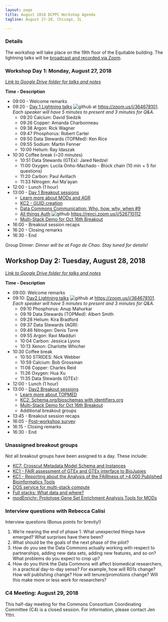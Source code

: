 ```yaml
---
layout: page
title: August 2018 DCPPC Workshop Agenda
tagline: August 27-28, Chicago, IL

---
```


### Details

The workshop will take place on the 19th floor of the Equitable building. The lightning talks will be [broadcast and recorded via Zoom](https://zoom.us/j/364678101). 

### Workshop Day 1: Monday, August 27, 2018 

*[Link to Google Drive folder for talks and notes](http://bit.ly/AugustGoogleDrive)*

**Time - Description**
- 09:00 - Welcome remarks
- 09:20 - [Day 1 Lightning talks](https://github.com/dcppc/2018-august-workshop/issues/1) 
![github](https://img.shields.io/badge/Connect%20-via%20Zoom-blue.svg)   at <https://zoom.us/j/364678101>. _Each speaker will have 5 minutes to present and 3 minutes for Q&A._
	- 09:20 Calcium: David Siedzik 
	- 09:26 Copper: Amanda Charbonneau
	- 09:38 Argon: Rick Wagner
	- 09:47 Phosphorus: Robert Carter
	- 09:50 Data Stewards (TOPMed): Ken Rice 
	- 09:55 Sodium: Martin Fenner
	- 10:00 Helium: Ray Idaszak
- 10:30 Coffee break (~20 minutes)	
	- 10:51 Data Stewards (GTEx): Jared Nedzel
    - 11:00 Oxygen: Lucila Onho-Machado - Block chain (10 min + 5 for questions)
	- 11:20 Carbon: Paul Avillach
	- 11:33 Nitrogen: Avi Ma'ayan
- 12:00 - Lunch (1 hour)         
- 13:00 - [Day 1 Breakout sessions](https://github.com/dcppc/2018-august-workshop/issues?utf8=✓&q=is%3Aopen+label%3A%22Day+1%22+%26+%22breakout+session%22)
	- [Learn more about MODs and AGR](https://github.com/dcppc/2018-august-workshop/issues/4)
	- [KC2 - GUID creation](https://github.com/dcppc/2018-august-workshop/issues/12)
	- [Data Commons Communication: Who, how, why, when #9
](https://github.com/dcppc/2018-august-workshop/issues/9)
	- [All things Auth](https://github.com/dcppc/2018-august-workshop/issues/8) ![github](https://img.shields.io/badge/Connect%20-via%20Zoom-blue.svg)  <https://renci.zoom.us/j/526710112> 
	- [Multi-Stack Demo for Oct 16th Breakout](https://github.com/dcppc/2018-august-workshop/issues/18)
- 16:00 - Breakout session recaps
- 16:20 - Closing remarks
- 16:30 - End

Group Dinner: _Dinner will be at Fogo de Chao. Stay tuned for details!_ 

## Workshop Day 2: Tuesday, August 28, 2018 

*[Link to Google Drive folder for talks and notes](http://bit.ly/AugustGoogleDrive)*

**Time - Description**
- 09:00: Welcome remarks
- 09:10: [Day2 Lightning talks](https://github.com/dcppc/2018-august-workshop/issues/2)
![github](https://img.shields.io/badge/Connect%20-via%20Zoom-blue.svg)   at <https://zoom.us/j/364678101>. _Each speaker will have 5 minutes to present and 3 minutes for Q&A._
	- 09:10 Phosphorus: Anup Mahurkar
	- 09:19 Data Stewards (TOPMed): Albert Smith
	- 09:28 Helium: Kira Bradford
	- 09:37 Data Stewards (AGR):
	- 09:46 Nitrogen: Denis Torre
	- 09:55 Argon: Ravi Madduri
	- 10:04 Carbon: Jessica Lyons 
	- 10:13 Xenon: Charlotte Whicher
- 10:30 Coffee break
	- 10:50 STRIDES: Nick Webber
	- 10:59 Calcium: Bob Grossman
	- 11:08 Copper: Charles Reid
	- 11:26 Oxygen: Hua Xu
	- 11:35 Data Stewards (GTEx):
- 12:00 -  Lunch (1 hour)         
- 13:00 - [Day2 Breakout sessions](https://github.com/dcppc/2018-august-workshop/issues?utf8=✓&q=is%3Aopen+label%3A%22Day+2%22+%26+%22breakout+session%22+)
	- [Learn more about TOPMED](https://github.com/dcppc/2018-august-workshop/issues/5)
	- [KC2: Schema.org/bioschemas with identifiers.org](https://github.com/dcppc/2018-august-workshop/issues/10)
	- [Multi-Stack Demo for Oct 16th Breakout](https://github.com/dcppc/2018-august-workshop/issues/18)
	- Additional breakout groups
- 13:45 - Breakout session recaps
- 16:05 - [Post-workshop survey](https://ucdavis.co1.qualtrics.com/jfe/form/SV_43isVLx7nDYnOuN)
- 16:15 - Closing remarks
- 16:30 - End

### Unassigned breakout groups

Not all breakout groups have been assigned to a day. These include:
- [KC7: Crosscut Metadata Model Schema and Instances](https://github.com/dcppc/2018-august-workshop/issues/11)
- [KC1 - FAIR assessment of GTEx and GTEx interface to BioJupies](https://github.com/dcppc/2018-august-workshop/issues/13)
- [KC1 - Reporting about the Analysis of the FAIRness of >4,000 Published Bioinformatics Tools](https://github.com/dcppc/2018-august-workshop/issues/17)
- [DOS service for multi-stack compute](https://github.com/dcppc/2018-august-workshop/issues/14)
- [Full stacks: What data and where?](https://github.com/dcppc/2018-august-workshop/issues/15)
- [modEnrichr: Prototype Gene Set Enrichment Analysis Tools for MODs](https://github.com/dcppc/2018-august-workshop/issues/16)


### Interview questions with Rebecca Calisi

Interview questions (Bonus points for brevity!)

1. We’re nearing the end of phase 1. What unexpected things have emerged? What surprises have there been?
1. What should be the goals of the next phase of the pilot?
1. How do you see the Data Commons actually working with respect to partnerships, adding new data sets, adding new features, and so on? What problems do you expect to crop up?
1. How do you think the Data Commons will affect biomedical researchers, in a practical day-to-day sense? For example, how will R01s change? How will publishing change? How will tenure/promotions change? Will this make more or less work for researchers?


### C4 Meeting: August 29, 2018 

This half-day meeting for the Commons Consortium Coordinating Committee (C4) is a closed session. For information, please contact Jen Yttri.
